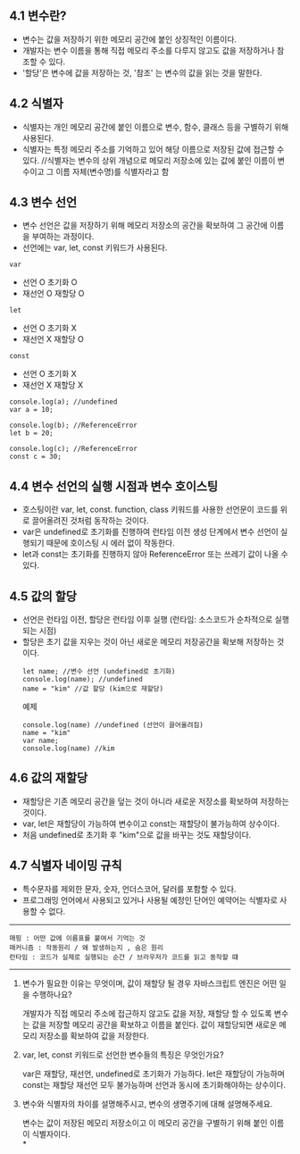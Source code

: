 ## 4.1 변수란?
- 변수는 값을 저장하기 위한 메모리 공간에 붙인 상징적인 이름이다. 
- 개발자는 변수 이름을 통해 직접 메모리 주소를 다루지 않고도 값을 저장하거나 참조할 수 있다. 
- '할당'은 변수에 값을 저장하는 것, '참조' 는 변수의 값을 읽는 것을 말한다. 

## 4.2 식별자
- 식별자는 개인 메모리 공간에 붙인 이름으로 변수, 함수, 클래스 등을 구별하기 위해 사용된다.
- 식별자는 특정 메모리 주소를 기억하고 있어 해당 이름으로 저장된 값에 접근할 수 있다. 
//식별자는 변수의 상위 개념으로 메모리 저장소에 있는 값에 붙인 이름이 변수이고 그 이름 자체(변수명)를 식별자라고 함

## 4.3 변수 선언
- 변수 선언은 값을 저장하기 위해 메모리 저장소의 공간을 확보하여 그 공간에 이름을 부여하는 과정이다. 
- 선언에는 var, let, const 키워드가 사용된다. 

`var`
- 선언 O 초기화 O
- 재선언 O 재할당 O
  
`let`
- 선언 O 초기화 X
- 재선언 X 재할당 O
  
`const`
- 선언 O 초기화 X
- 재선언 X 재할당 X

```
console.log(a); //undefined
var a = 10;

console.log(b); //ReferenceError
let b = 20;

console.log(c); //ReferenceError
const c = 30;
```

## 4.4 변수 선언의 실행 시점과 변수 호이스팅
- 호스팅이란 var, let, const. function, class 키워드를 사용한 선언문이 코드를 위로 끌어올려진 것처럼 동작하는 것이다.
- var은 undefined로 초기화를 진행하여 런타임 이전 생성 단계에서 변수 선언이 실행되기 때문에 호이스팅 시 에러 없이 작동한다.
- let과 const는 초기화를 진행하지 않아 ReferenceError 또는 쓰레기 값이 나올 수 있다.
  
## 4.5 값의 할당
- 선언은 런타임 이전, 할당은 런타임 이후 실행 (런타임: 소스코드가 순차적으로 실행되는 시점)
- 할당은 초기 값을 지우는 것이 아닌 새로운 메모리 저장공간을 확보해 저장하는 것이다.
  ```
  let name; //변수 선언 (undefined로 초기화)
  console.log(name); //undefined
  name = "kim" //값 할당 (kim으로 재할당)
  ```
  예제
  ```
  console.log(name) //undefined (선언이 끌어올려짐)
  name = "kim"
  var name;
  console.log(name) //kim
  ```

## 4.6 값의 재할당
- 재할당은 기존 메모리 공간을 덮는 것이 아니라 새로운 저장소를 확보하여 저장하는 것이다.
- var, let은 재할당이 가능하여 변수이고 const는 재할당이 불가능하여 상수이다.
- 처음 undefined로 초기화 후 "kim"으로 값을 바꾸는 것도 재할당이다. 

## 4.7 식별자 네이밍 규칙
- 특수문자를 제외한 문자, 숫자, 언더스코어, 달러를 포함할 수 있다.
- 프로그래밍 언어에서 사용되고 있거나 사용될 예정인 단어인 예약어는 식별자로 사용할 수 없다. 

---
```
매핑 : 어떤 값에 이름표를 붙여서 기억는 것 
매커니즘 : 작동원리 / 왜 발생하는지 , 숨은 원리
런타임 : 코드가 실제로 실행되는 순간 / 브라우저가 코드를 읽고 동작할 떄
```
---
1. 변수가 필요한 이유는 무엇이며, 값이 재할당 될 경우 자바스크립트 엔진은 어떤 일을 수행하나요?
   
   개발자가 직접 메모리 주소에 접근하지 않고도 값을 저장, 재할당 할 수 있도록 변수는 값을 저장할 메모리 공간을 확보하고 이름을 붙인다.
   값이 재할당되면 새로운 메모리 저장소를 확보하여 값을 저장한다.
2. var, let, const 키워드로 선언한 변수들의 특징은 무엇인가요?
   
   var은 재할당, 재선언, undefined로 초기화가 가능하다.
   let은 재할당이 가능하며 const는 재할당 재선언 모두 불가능하며 선언과 동시에 초기화해야하는 상수이다.
   
3. 변수와 식별자의 차이를 설명해주시고, 변수의 생명주기에 대해 설명해주세요.
   
   변수는 값이 저장된 메모리 저장소이고 이 메모리 공간을 구별하기 위해 붙인 이름이 식별자이다. <br>
   *
